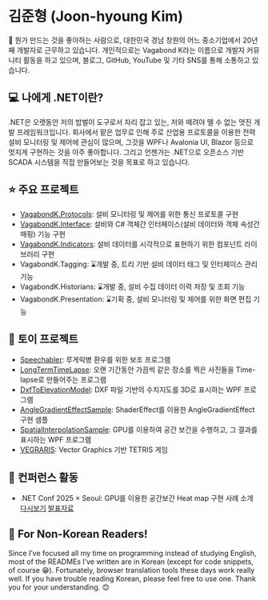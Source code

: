 # 김준형 (Joon-hyoung Kim)
🙋 뭔가 만드는 것을 좋아하는 사람으로, 대한민국 경남 창원의 어느 중소기업에서 20년째 개발자로 근무하고 있습니다. 개인적으로는 Vagabond K라는 이름으로 개발자 커뮤니티 활동을 하고 있으며, 블로그, GitHub, YouTube 및 기타 SNS를 통해 소통하고 있습니다.

## 💻 나에게 .NET이란?
.NET은 오랫동안 저의 밥벌이 도구로서 자리 잡고 있는, 저와 떼려야 뗄 수 없는 멋진 개발 프레임워크입니다. 회사에서 맡은 업무로 인해 주로 산업용 프로토콜을 이용한 전력 설비 모니터링 및 제어에 관심이 많으며, 그것을 WPF나 Avalonia UI, Blazor 등으로 멋지게 구현하는 것을 아주 좋아합니다. 그리고 언젠가는 .NET으로 오픈소스 기반 SCADA 시스템을 직접 만들어보는 것을 목표로 하고 있습니다.

## ⭐️ 주요 프로젝트
- [VagabondK.Protocols](https://github.com/Vagabond-K/VagabondK.Protocols): 설비 모니터링 및 제어를 위한 통신 프로토콜 구현
- [VagabondK.Interface](https://github.com/Vagabond-K/VagabondK.Interface): 설비와 C# 객체간 인터페이스(설비 데이터와 객체 속성간 매핑) 기능 구현
- [VagabondK.Indicators](https://github.com/Vagabond-K/VagabondK.Indicators): 설비 데이터를 시각적으로 표현하기 위한 컴포넌트 라이브러리 구현
- VagabondK.Tagging: ⌛️개발 중, 트리 기반 설비 데이터 태그 및 인터페이스 관리 기능
- VagabondK.Historians: ⌛️개발 중, 설비 수집 데이터 이력 저장 및 조회 기능
- VagabondK.Presentation: ⌛️기획 중, 설비 모니터링 및 제어를 위한 화면 편집 기능

## 🎲 토이 프로젝트
- [Speechabler](https://github.com/Vagabond-K/Speechabler): 루게릭병 환우를 위한 보조 프로그램
- [LongTermTimeLapse](https://github.com/Vagabond-K/LongTermTimeLapse): 오랜 기간동안 가끔씩 같은 장소를 찍은 사진들을 Time-lapse로 만들어주는 프로그램
- [DxfToElevationModel](https://github.com/Vagabond-K/DxfToElevationModel): DXF 파일 기반의 수치지도를 3D로 표시하는 WPF 프로그램
- [AngleGradientEffectSample](https://github.com/Vagabond-K/AngleGradientEffectSample): ShaderEffect를 이용한 AngleGradientEffect 구현 샘플
- [SpatialInterpolationSample](https://github.com/Vagabond-K/SpatialInterpolationSample): GPU를 이용하여 공간 보간을 수행하고, 그 결과를 표시하는 WPF 프로그램
- [VEGRARIS](https://github.com/Vagabond-K/VEGRARIS): Vector Graphics 기반 TETRIS 게임

## 🎤 컨퍼런스 활동
- .NET Conf 2025 × Seoul: GPU를 이용한 공간보간 Heat map 구현 사례 소개 [다시보기](https://youtu.be/Zm5M0Px0cKI) [발표자료](https://github.com/Vagabond-K/DotNetConf2025xSeoul)

## 📢 For Non-Korean Readers!
Since I’ve focused all my time on programming instead of studying English, most of the READMEs I’ve written are in Korean (except for code snippets, of course 😁). Fortunately, browser translation tools these days work really well. If you have trouble reading Korean, please feel free to use one. Thank you for your understanding. 😊
